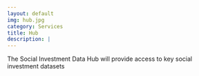 ```yaml
---
layout: default
img: hub.jpg
category: Services
title: Hub
description: |
---
```

The Social Investment Data Hub will provide access to key social investment datasets
